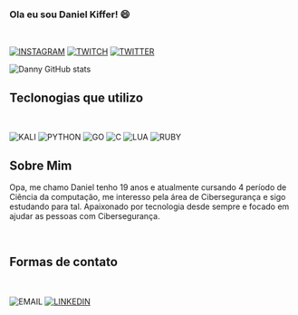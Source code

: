 ### Ola eu sou Daniel Kiffer! 😄

<br>

[![INSTAGRAM](https://img.shields.io/badge/Instagram-E4405F?style=for-the-badge&logo=instagram&logoColor=white)](https://instagram.com/danielfkiffer)
[![TWITCH](https://img.shields.io/badge/Twitch-9146FF?style=for-the-badge&logo=twitch&logoColor=white)](https://twitch.tv/lingonpng) 
[![TWITTER](https://img.shields.io/badge/Twitter-1DA1F2?style=for-the-badge&logo=twitter&logoColor=white)](https://twitter.com/crfdanielkiffer)

![Danny GitHub stats](https://github-readme-stats.vercel.app/api?username=danielfk11&theme=blueberry&show_icons=true)

## Teclonogias que utilizo 

<br>

![KALI](https://img.shields.io/badge/Kali_Linux-557C94?style=for-the-badge&logo=kali-linux&logoColor=white)
![PYTHON](https://img.shields.io/badge/Python-3776AB?style=for-the-badge&logo=python&logoColor=white)
![GO](https://img.shields.io/badge/Go-00ADD8?style=for-the-badge&logo=go&logoColor=white)
![C](https://img.shields.io/badge/C-00599C?style=for-the-badge&logo=c&logoColor=white)
![LUA](https://img.shields.io/badge/Lua-2C2D72?style=for-the-badge&logo=lua&logoColor=white)
![RUBY](https://img.shields.io/badge/Ruby-CC342D?style=for-the-badge&logo=ruby&logoColor=white)

## Sobre Mim

Opa, me chamo Daniel tenho 19 anos e atualmente cursando 4 período de Ciência da computação, me interesso pela área de Cibersegurança e sigo estudando para tal. Apaixonado por tecnologia desde sempre e focado em ajudar as pessoas com Cibersegurança.

<br>

## Formas de contato 

<br>

![EMAIL](https://img.shields.io/badge/danielfkiffer@outlook.com-0078D4?style=for-the-badge&logo=microsoft-outlook&logoColor=white)
[![LINKEDIN](https://img.shields.io/badge/LinkedIn-0077B5?style=for-the-badge&logo=linkedin&logoColor=white)](https://www.linkedin.com/in/daniel-kiffer-320820234/)
